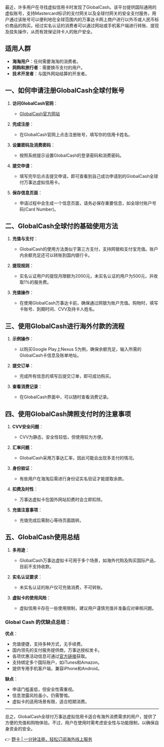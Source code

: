 最近，许多用户在寻找虚拟信用卡时发现了GlobalCash。该平台提供国际通用的虚拟账号，支持Mastercard标识的支付网关以及全球付网关的安全支付服务，用户通过该账号可以便利地在全球范围内的万事达卡网上商户进行以外币或人民币标价商品的购买。经过实名认证的消费者可以通过网站或手机客户端进行转账、提现及挂失操作，从而有效保证持卡人的账户安全。

## 适用人群

- **海淘用户**：任何需要海淘的消费者。
- **网购和旅行者**：需要换币支付的用户。
- **技术开发者**：与国外网站结算的开发者。

## 一、如何申请注册GlobalCash全球付账号

1. **访问GlobalCash官网**：
   - [GlobalCash官方网站](https://bit.ly/bewildcard)

2. **完成注册**：
   - 在GlobalCash官网上点击注册账号，填写你的信用卡姓名。

3. **设置密码及消费密码**：
   - 按照系统提示设置GlobalCash的登录密码和消费密码。

4. **提交申请**：
   - 填写完毕后点击提交申请，即可查看到自己成功申请到的GlobalCash全球付万事达虚拟信用卡。

5. **保存信息页面**：
   - 申请过程中会生成一个信息页面，请务必保存重要信息，如全球付账户号码(Card Number)。

## 二、GlobalCash全球付的基础使用方法

1. **充值与支付**：
   - GlobalCash的使用方法类似于第三方支付，支持网银和支付宝充值。账户内余额充足还可以转账到国内银行卡。

2. **提现规则**：
   - 实名认证用户的提现月限额为2000元，未实名认证的用户为500元，并收取1%的服务费。

3. **充值操作**：
   - 在使用GlobalCash万事达卡前，确保通过网银为账户充值。购物时，填写卡账号、到期时间、CVV及持卡人姓名。

## 三、使用GlobalCash进行海外付款的流程

1. **示例操作**：
   - 以购买Google Play上Nexus 5为例，确保余额充足，输入所需的GlobalCash卡信息及账单地址。

2. **提交订单**：
   - 完成所有信息的填写后提交订单，即可成功购买。

3. **查看消费记录**：
   - 在GlobalCash界面中，可以随时查看消费记录。

## 四、使用GlobalCash牌照支付时的注意事项

1. **CVV安全问题**：
   - CVV为静态，安全性较低，但使用较为方便。

2. **汇率问题**：
   - GlobalCash采用万事达汇率，因此可能会出现多支付的情况。

3. **身份验证**：
   - 有些用户在海淘后需进行身份证实名验证才能提取余款。

4. **扣费及时性**：
   - 万事达虚拟卡在国外网站扣费时会立即扣除。

5. **充值注意事项**：
   - 充值完成后需耐心等待页面跳转。

## 五、GlobalCash使用总结

1. **多用途**：
   - GlobalCash万事达虚拟卡可用于多个场景，如海外代购及购买国际产品，目前不支持收款。

2. **实名认证要求**：
   - 未实名认证的账户仅可充值消费，不可转账。

3. **虚拟卡的使用风险**：
   - 虚拟信用卡存在一些使用限制，建议用户谨慎充值并准备应对审核问题。

### Global Cash 的优缺点总结：

**优点**：
- 充值便捷，支持多种方式，无手续费。
- 国内领先的支付服务提供商，万事达授权发卡。
- 各项优惠活动信息可通过[官方链接](https://bit.ly/bewildcard)获取。
- 支持绑定多个国际账户，如iTunes和Amazon。
- 提供专用手机客户端，兼容iPhone和Android。

**缺点**：
- 申请门槛虽低，但安全性需重视。
- 信息泄露风险虽小，仍需警惕。
- 虚拟卡的适用场景有限，适合短期消费。

---

总之，GlobalCash全球付万事达虚拟信用卡适合有海外消费需求的用户，提供了方便的充值和购物体验。不过，用户在使用时需考虑安全性与功能限制，以确保自身资金的安全。

👉 [野卡 | 一分钟注册，轻松订阅海外线上服务](https://bit.ly/bewildcard)